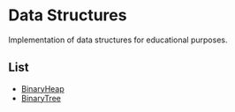 # Data Structures
Implementation of data structures for educational purposes.

## List
- [BinaryHeap](./BinaryHeap/index.ts)
- [BinaryTree](./BinaryTree/index.ts)
